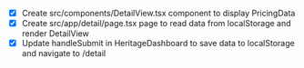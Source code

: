 - [x] Create src/components/DetailView.tsx component to display PricingData
- [x] Create src/app/detail/page.tsx page to read data from localStorage and render DetailView
- [x] Update handleSubmit in HeritageDashboard to save data to localStorage and navigate to /detail
